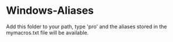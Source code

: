 Windows-Aliases
===============

Add this folder to your path, type 'pro' and the aliases stored in the mymacros.txt file will be available.
